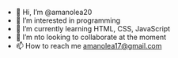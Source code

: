 - 👋 Hi, I’m @amanolea20
- 👀 I’m interested in programming
- 🌱 I’m currently learning HTML, CSS, JavaScript
- 💞️ I’m nto looking to collaborate at the moment
- 📫 How to reach me amanolea17@gmail.com
